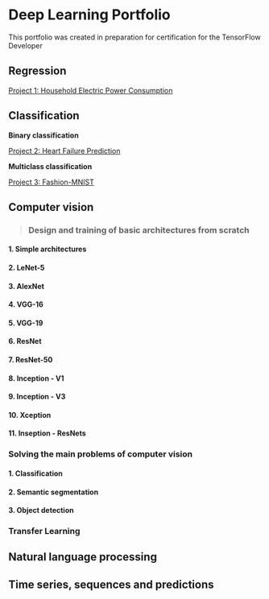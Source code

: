 # Deep Learning Portfolio
This portfolio was created in preparation for certification for the TensorFlow Developer


## Regression 

[Project 1: Household Electric Power Consumption](https://github.com/rttrif/TrifonovRS.Deep_Learning_Portfolio.github.io/tree/main/Project%201:%20Household%20Electric%20Power%20Consumption)

## Classification 

**Binary classification**

[Project 2: Heart Failure Prediction](https://github.com/rttrif/TrifonovRS.Deep_Learning_Portfolio.github.io/tree/main/Project%202:%20Heart%20Failure%20Prediction)

**Multiclass classification**

[Project 3: Fashion-MNIST](https://github.com/rttrif/TrifonovRS.Deep_Learning_Portfolio.github.io/tree/main/Project%203:%20Fashion-MNIST)


## Computer vision 

> ### Design and training of basic architectures from scratch

#### 1. Simple architectures

#### 2. LeNet-5

#### 3. AlexNet

#### 4. VGG-16

#### 5. VGG-19

#### 6. ResNet

#### 7. ResNet-50

#### 8. Inception - V1

#### 9. Inception - V3

#### 10. Xception

#### 11. Inseption - ResNets


### Solving the main problems of computer vision


#### 1. Classification 

#### 2. Semantic segmentation

#### 3. Object detection


### Transfer Learning


##  Natural language processing

## Time series, sequences and predictions
